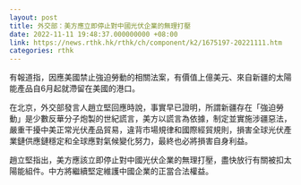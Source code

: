 ```yaml
---
layout: post
title: 外交部：美方應立即停止對中國光伏企業的無理打壓
date: 2022-11-11 19:48:37.000000000 +08:00
link: https://news.rthk.hk/rthk/ch/component/k2/1675197-20221111.htm
categories: rthk
---
```


有報道指，因應美國禁止強迫勞動的相關法案，有價值上億美元、來自新疆的太陽能產品自6月起就滯留在美國的港口。

在北京，外交部發言人趙立堅回應時說，事實早已證明，所謂新疆存在「強迫勞動」是少數反華分子炮製的世紀謊言，美方以謊言為依據，制定並實施涉疆惡法，嚴重干擾中美正常光伏產品貿易，違背市場規律和國際經貿規則，損害全球光伏產業鏈供應鏈穩定和全球應對氣候變化努力，最終也必將損害自身利益。

趙立堅指出，美方應該立即停止對中國光伏企業的無理打壓，盡快放行有關被扣太陽能組件。中方將繼續堅定維護中國企業的正當合法權益。
